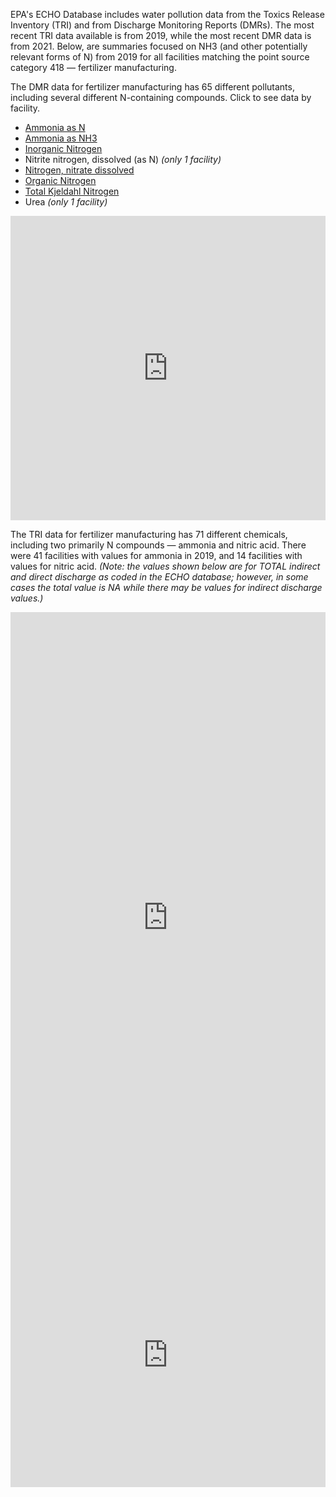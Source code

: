 EPA's ECHO Database includes water pollution data from the Toxics Release Inventory (TRI) and from Discharge Monitoring Reports (DMRs). The most recent TRI data available is from 2019, while the most recent DMR data is from 2021. Below, are summaries focused on NH3 (and other potentially relevant forms of N) from 2019 for all facilities matching the point source category 418 — fertilizer manufacturing.

The DMR data for fertilizer manufacturing has 65 different pollutants, including several different N-containing compounds. Click to see data by facility.
  * [Ammonia as N](https://datawrapper.dwcdn.net/JQxd3/1/)
  * [Ammonia as NH3](https://datawrapper.dwcdn.net/I4j81/2/)
  * [Inorganic Nitrogen](https://datawrapper.dwcdn.net/Pq4C0/1/)
  * Nitrite nitrogen, dissolved (as N) <i>(only 1 facility)</i>
  * [Nitrogen, nitrate dissolved](https://datawrapper.dwcdn.net/x25k6/1/)
  * [Organic Nitrogen](https://datawrapper.dwcdn.net/kJATB/1/)
  * [Total Kjeldahl Nitrogen](https://datawrapper.dwcdn.net/CTPdo/1/)
  * Urea <i>(only 1 facility)</i>
 
<iframe title="2019 DMR Nitrogen Pollution from Fertilizer Manufacturing" aria-label="Map" id="datawrapper-chart-Wepun" src="https://datawrapper.dwcdn.net/Wepun/1/" scrolling="no" frameborder="0" style="width: 0; min-width: 100% !important; border: none;" height="487"></iframe><script type="text/javascript">!function(){"use strict";window.addEventListener("message",(function(e){if(void 0!==e.data["datawrapper-height"]){var t=document.querySelectorAll("iframe");for(var a in e.data["datawrapper-height"])for(var r=0;r<t.length;r++){if(t[r].contentWindow===e.source)t[r].style.height=e.data["datawrapper-height"][a]+"px"}}}))}();
</script>
 

The TRI data for fertilizer manufacturing has 71 different chemicals, including two primarily N compounds — ammonia and nitric acid. There were 41 facilities with values for ammonia in 2019, and 14 facilities with values for nitric acid. <i>(Note: the values shown below are for TOTAL indirect and direct discharge as coded in the ECHO database; however, in some cases the total value is NA while there may be values for indirect discharge values.)</i>

<iframe title="2019 TRI NH3" aria-label="Dot Plot" id="datawrapper-chart-Y16mK" src="https://datawrapper.dwcdn.net/Y16mK/2/" scrolling="no" frameborder="0" style="width: 0; min-width: 100% !important; border: none;" height="978"></iframe><script type="text/javascript">!function(){"use strict";window.addEventListener("message",(function(e){if(void 0!==e.data["datawrapper-height"]){var t=document.querySelectorAll("iframe");for(var a in e.data["datawrapper-height"])for(var r=0;r<t.length;r++){if(t[r].contentWindow===e.source)t[r].style.height=e.data["datawrapper-height"][a]+"px"}}}))}();
</script>
  
<iframe title="2019 TRI Nitric Acid" aria-label="Dot Plot" id="datawrapper-chart-L0SDt" src="https://datawrapper.dwcdn.net/L0SDt/3/" scrolling="no" frameborder="0" style="width: 0; min-width: 100% !important; border: none;" height="422"></iframe><script type="text/javascript">!function(){"use strict";window.addEventListener("message",(function(e){if(void 0!==e.data["datawrapper-height"]){var t=document.querySelectorAll("iframe");for(var a in e.data["datawrapper-height"])for(var r=0;r<t.length;r++){if(t[r].contentWindow===e.source)t[r].style.height=e.data["datawrapper-height"][a]+"px"}}}))}();
</script>

